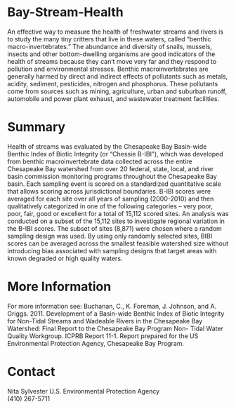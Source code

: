 # Bay-Stream-Health
An effective way to measure the health of freshwater streams and rivers is to study the many tiny critters that live in these waters, called “benthic macro-invertebrates.” The abundance and diversity of snails, mussels, insects and other bottom-dwelling organisms are good indicators of the health of streams because they can’t move very far and they respond to pollution and environmental stresses. Benthic macroinvertebrates are generally harmed by direct and indirect effects of pollutants such as metals, acidity, sediment, pesticides, nitrogen and phosphorus. These pollutants come from sources such as mining, agriculture, urban and suburban runoff, automobile and power plant exhaust, and wastewater treatment facilities.

# Summary
Health of streams was evaluated by the Chesapeake Bay Basin-wide Benthic Index of Biotic Integrity (or “Chessie B-IBI”), which was developed from benthic macroinvertebrate data collected across the entire Chesapeake Bay watershed from over 20 federal, state, local, and river basin commission monitoring programs throughout the Chesapeake Bay basin. Each sampling event is scored on a standardized quantitative scale that allows scoring across jurisdictional boundaries. B-IBI scores were averaged for each site over all years of sampling (2000-2010) and then qualitatively categorized in one of the following categories – very poor, poor, fair, good or excellent for a total of 15,112 scored sites. An analysis was conducted on a subset of the 15,112 sites to investigate regional variation in the B-IBI scores. The subset of sites (8,871) were chosen where a random sampling design was used. By using only randomly selected sites, BIBI scores can be averaged across the smallest feasible watershed size without introducing bias associated with sampling designs that target areas with known degraded or high quality waters.

# More Information
For more information see: Buchanan, C., K. Foreman, J. Johnson, and A. Griggs. 2011. Development of a Basin-wide Benthic Index of Biotic Integrity for Non-Tidal Streams and Wadeable Rivers in the Chesapeake Bay Watershed: Final Report to the Chesapeake Bay Program Non- Tidal Water Quality Workgroup. ICPRB Report 11-1. Report prepared for the US Environmental Protection Agency, Chesapeake Bay Program.

# Contact
Nita Sylvester
U.S. Environmental Protection Agency	
(410) 267-5711